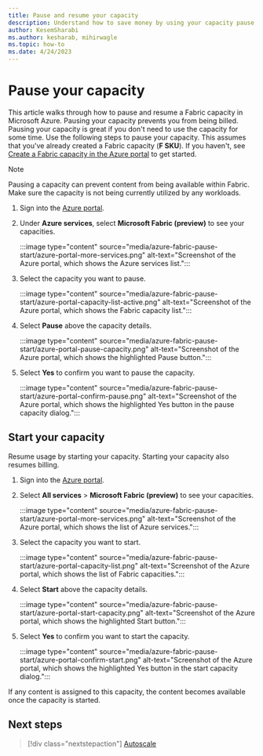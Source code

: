 ```yaml
---
title: Pause and resume your capacity
description: Understand how to save money by using your capacity pause and resume feature.
author: KesemSharabi
ms.author: kesharab, mihirwagle
ms.topic: how-to
ms.date: 4/24/2023
---
```


# Pause your capacity

This article walks through how to pause and resume a Fabric capacity in Microsoft Azure. Pausing your capacity prevents you from being billed. Pausing your capacity is great if you don't need to use the capacity for some time. Use the following steps to pause your capacity.
This assumes that you've already created a Fabric capacity (**F SKU**). If you haven't, see [Create a Fabric capacity in the Azure portal](licenses-buy.md) to get started.

> [!NOTE]
> Pausing a capacity can prevent content from being available within Fabric. Make sure the capacity is not being currently utilized by any workloads.


1. Sign into the [Azure portal](https://portal.azure.com/).

2. Under **Azure services**, select **Microsoft Fabric (preview)** to see your capacities.

    :::image type="content" source="media/azure-fabric-pause-start/azure-portal-more-services.png" alt-text="Screenshot of the Azure portal, which shows the Azure services list.":::

3. Select the capacity you want to pause.

    :::image type="content" source="media/azure-fabric-pause-start/azure-portal-capacity-list-active.png" alt-text="Screenshot of the Azure portal, which shows the Fabric capacity list.":::

4. Select **Pause** above the capacity details.

    :::image type="content" source="media/azure-fabric-pause-start/azure-portal-pause-capacity.png" alt-text="Screenshot of the Azure portal, which shows the highlighted Pause button.":::

5. Select **Yes** to confirm you want to pause the capacity.

    :::image type="content" source="media/azure-fabric-pause-start/azure-portal-confirm-pause.png" alt-text="Screenshot of the Azure portal, which shows the highlighted Yes button in the pause capacity dialog.":::

## Start your capacity

Resume usage by starting your capacity. Starting your capacity also resumes billing.

1. Sign into the [Azure portal](https://portal.azure.com/).

2. Select **All services** > **Microsoft Fabric (preview)** to see your capacities.

    :::image type="content" source="media/azure-fabric-pause-start/azure-portal-more-services.png" alt-text="Screenshot of the Azure portal, which shows the list of Azure services.":::

3. Select the capacity you want to start.

    :::image type="content" source="media/azure-fabric-pause-start/azure-portal-capacity-list.png" alt-text="Screenshot of the Azure portal, which shows the list of Fabric capacities.":::

4. Select **Start** above the capacity details.

    :::image type="content" source="media/azure-fabric-pause-start/azure-portal-start-capacity.png" alt-text="Screenshot of the Azure portal, which shows the highlighted Start button.":::

5. Select **Yes** to confirm you want to start the capacity.

    :::image type="content" source="media/azure-fabric-pause-start/azure-portal-confirm-start.png" alt-text="Screenshot of the Azure portal, which shows the highlighted Yes button in the start capacity dialog.":::

If any content is assigned to this capacity, the content becomes available once the capacity is started.


## Next steps

>[!div class="nextstepaction"]
>[Autoscale](autoscale.md)
